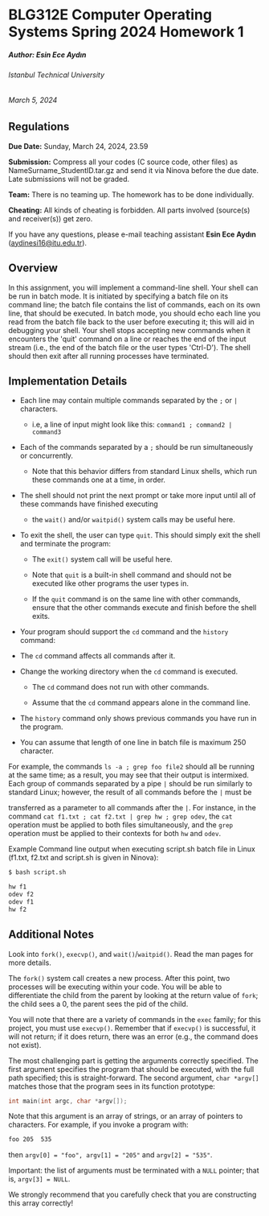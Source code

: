 # BLG312E Computer Operating Systems Spring 2024 Homework 1
##### Author: Esin Ece Aydın
###### Istanbul Technical University
###### March 5, 2024

## Regulations

**Due Date:** Sunday, March 24, 2024, 23.59

**Submission:** Compress all your codes (C source code, other files) as NameSurname_StudentID.tar.gz and send it via Ninova before the due date. Late submissions will not be graded.

**Team:** There is no teaming up. The homework has to be done individually.

**Cheating:** All kinds of cheating is forbidden. All parts involved (source(s) and receiver(s)) get zero.

If you have any questions, please e-mail teaching assistant **Esin Ece Aydın** (aydinesi16@itu.edu.tr).

## Overview

In this assignment, you will implement a command-line shell. Your shell can be run in batch mode. It is initiated by specifying a batch file on its command line; the batch file contains the list of commands, each on its own line, that should be executed. In batch mode, you should echo each line you read from the batch file back to the user before executing it; this will aid in debugging your shell. Your shell stops accepting new commands when it encounters the 'quit' command on a line or reaches the end of the input stream (i.e., the end of the batch file or the user types 'Ctrl-D'). The shell should then exit after all running processes have terminated.

## Implementation Details

 - Each line may contain multiple commands separated by the `;` or `|`
   characters.

   - i.e, a line of input might look like this: `command1 ; command2 | command3`

- Each of the commands separated by a `;` should be run simultaneously or concurrently.

   - Note that this behavior differs from standard Linux shells, which run these commands one at a time, in order.

- The shell should not print the next prompt or take more input until all of these commands have finished executing

   - the `wait()` and/or `waitpid()` system calls may be useful here.

- To exit the shell, the user can type `quit`. This should simply exit the shell and terminate the program:

   - The `exit()` system call will be useful here.

   - Note that `quit` is a built-in shell command and should not be executed like other programs the user types in.

   - If the `quit` command is on the same line with other commands, ensure that the other commands execute and finish before the shell exits.

- Your program should support the `cd` command and the `history` command:

- The `cd` command affects all commands after it.

- Change the working directory when the `cd` command is executed.

   - The `cd` command does not run with other commands.

   - Assume that the `cd` command appears alone in the command line.

- The `history` command only shows previous commands you have run in the program.

- You can assume that length of one line in batch file is maximum 250 character.

For example, the commands `ls -a ; grep foo file2` should all be running at the same time; as a result, you may see that their output is intermixed. Each group of commands separated by a pipe `|` should be run similarly to standard Linux; however, the result of all commands before the `|` must be

transferred as a parameter to all commands after the `|`. For instance, in the command `cat f1.txt ; cat f2.txt | grep hw ; grep odev`, the `cat` operation must be applied to both files simultaneously, and the `grep` operation must be applied to their contexts for both `hw` and `odev`.

Example Command line output when executing script.sh batch file in Linux (f1.txt, f2.txt and script.sh is given in Ninova):

```bash
$ bash script.sh

hw f1
odev f2
odev f1
hw f2
```

## Additional Notes

Look into `fork()`, `execvp()`, and `wait()`/`waitpid()`. Read the man pages for more details.

The `fork()` system call creates a new process. After this point, two processes will be executing within your code. You will be able to differentiate the child from the parent by looking at the return value of `fork`; the child sees a 0, the parent sees the pid of the child.

You will note that there are a variety of commands in the `exec` family; for this project, you must use `execvp()`. Remember that if `execvp()` is successful, it will not return; if it does return, there was an error (e.g., the command does not exist).

The most challenging part is getting the arguments correctly specified. The first argument specifies the program that should be executed, with the full path specified; this is straight-forward. The second argument, `char *argv[]` matches those that the program sees in its function prototype:

```c
int main(int argc, char *argv[]);
```

Note that this argument is an array of strings, or an array of pointers to characters. For example, if you invoke a program with:

```bash
foo 205  535
```

then `argv[0] = "foo", argv[1] = "205"` and `argv[2] = "535"`.

Important: the list of arguments must be terminated with a `NULL` pointer; that is, `argv[3] = NULL`.

We strongly recommend that you carefully check that you are constructing this array correctly!
